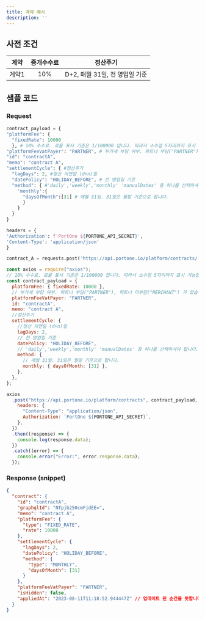 ```yaml
---
title: 계약 예시
description: ''
---
```


## 사전 조건

|  계약 | 중개수수료 |          정산주기         |
| :-: | :---: | :-------------------: |
| 계약1 |  10%  | D+2, 매월 31일, 전 영업일 기준 |

## 샘플 코드

### Request

<div class="tabs-container">

<div class="tabs-content" data-title="Python">

```py
contract_payload = {
"platformFee": {
  "fixedRate": 10000
  }, # 10% 수수료. 료율 표시 기준은 1/100000 입니다. 따라서 소수점 5자리까지 표시 가능합니다.
"platformFeeVatPayer": "PARTNER", # 부가세 부담 여부. 파트너 부담("PARTNER"), 파트너 미부담("MERCHANT") 가 있습니다.
"id": "contractA",
"memo": "contract A",
"settlementCycle": { #정산주기
  "lagDays": 2, #정산 지연일 (d+n)일
  "datePolicy": "HOLIDAY_BEFORE", # 전 영업일 기준
  "method": { #'daily','weekly','monthly' 'manualDates' 중 하나를 선택하셔야 합니다.
    'monthly':{
      "daysOfMonth":[31] # 매월 31일. 31일은 월말 기준으로 합니다.
      }
    }
  }
}

headers = {
'Authorization': f'PortOne ${PORTONE_API_SECRET}',
'Content-Type': 'application/json'
}

contract_A = requests.post('https://api.portone.io/platform/contracts/', headers=headers, json=contract_payload)
```

</div>

<div class="tabs-content" data-title="Node">

```js
const axios = require("axios");
// 10% 수수료. 료율 표시 기준은 1/100000 입니다. 따라서 소수점 5자리까지 표시 가능합니다.
const contract_payload = {
  platformFee: { fixedRate: 10000 },
  // 부가세 부담 여부. 파트너 부담("PARTNER"), 파트너 미부담("MERCHANT") 가 있습니다.
  platformFeeVatPayer: "PARTNER",
  id: "contractA",
  memo: "contract A",
  //정산주기
  settlementCycle: {
    //정산 지연일 (d+n)일
    lagDays: 2,
    // 전 영업일 기준
    datePolicy: "HOLIDAY_BEFORE",
    // 'daily','weekly','monthly' 'manualDates' 중 하나를 선택하셔야 합니다.
    method: {
      // 매월 31일. 31일은 월말 기준으로 합니다.
      monthly: { daysOfMonth: [31] },
    },
  },
};

axios
  .post("https://api.portone.io/platform/contracts", contract_payload, {
    headers: {
      "Content-Type": "application/json",
      Authorization: `PortOne ${PORTONE_API_SECRET}`,
    },
  })
  .then((response) => {
    console.log(response.data);
  })
  .catch((error) => {
    console.error("Error:", error.response.data);
  });
```

</div>

</div>

### Response (snippet)

<div class="tabs-container">

<div class="tabs-content" data-title="snippet">

```json
{
  "contract": {
    "id": "contractA",
    "graphqlId": "NTpjb250cmFjdEE=",
    "memo": "contract A",
    "platformFee": {
      "type": "FIXED_RATE",
      "rate": 10000
    },
    "settlementCycle": {
      "lagDays": 2,
      "datePolicy": "HOLIDAY_BEFORE",
      "method": {
        "type": "MONTHLY",
        "daysOfMonth": [31]
      }
    },
    "platformFeeVatPayer": "PARTNER",
    "isHidden": false,
    "appliedAt": "2023-08-11T11:18:52.944447Z" // 업데이트 된 순간을 뜻합니다. 추후 해당 계약에대한 업데이트가 있을 때 해당 시점을 보여줍니다.
  }
}
```

</div>

</div>
